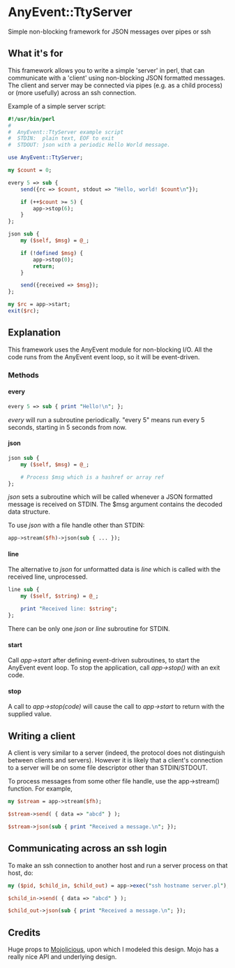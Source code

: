 # AnyEvent::TtyServer

Simple non-blocking framework for JSON messages over pipes or ssh

## What it's for

This framework allows you to write a simple 'server' in perl, that
can communicate with a 'client' using non-blocking JSON formatted
messages. The client and server may be connected via pipes (e.g.
as a child process) or (more usefully) across an ssh connection.

Example of a simple server script:

```perl
#!/usr/bin/perl
#
#  AnyEvent::TtyServer example script
#  STDIN:  plain text, EOF to exit
#  STDOUT: json with a periodic Hello World message.

use AnyEvent::TtyServer;

my $count = 0;

every 5 => sub {
	send({rc => $count, stdout => "Hello, world! $count\n"});

	if (++$count >= 5) {
		app->stop(6);
	}
};

json sub {
	my ($self, $msg) = @_;

	if (!defined $msg) {
		app->stop(0);
		return;
	}

	send({received => $msg});
};

my $rc = app->start;
exit($rc);
```

## Explanation

This framework uses the AnyEvent module for non-blocking I/O. All the code runs from the
AnyEvent event loop, so it will be event-driven.

### Methods

#### every

```perl
every 5 => sub { print "Hello!\n"; };
```

_every_ will run a subroutine periodically. "every 5" means run every 5 seconds,
starting in 5 seconds from now.

#### json

```perl
json sub {
	my ($self, $msg) = @_;

	# Process $msg which is a hashref or array ref
};
```

_json_ sets a subroutine which will be called whenever a JSON formatted message is received
on STDIN. The $msg argument contains the decoded data structure.

To use _json_ with a file handle other than STDIN:

```perl
app->stream($fh)->json(sub { ... });
```

#### line

The alternative to _json_ for unformatted data is _line_ which is called with the
received line, unprocessed.

```perl
line sub {
	my ($self, $string) = @_;

	print "Received line: $string";
};
```

There can be only one _json_ or _line_ subroutine for STDIN.

#### start

Call _app->start_ after defining event-driven subroutines, to start the AnyEvent event
loop. To stop the application, call _app->stop()_ with an exit code.

#### stop

A call to _app->stop(code)_ will cause the call to _app->start_ to return with the
supplied value.

## Writing a client

A client is very similar to a server (indeed, the protocol does not distinguish between
clients and servers). However it is likely that a client's connection to a server will
be on some file descriptor other than STDIN/STDOUT.

To process messages from some other file handle, use the app->stream() function.
For example,

```perl
my $stream = app->stream($fh);

$stream->send( { data => "abcd" } );

$stream->json(sub { print "Received a message.\n"; });
```

## Communicating across an ssh login

To make an ssh connection to another host and run a server process on
that host, do:

```perl
my ($pid, $child_in, $child_out) = app->exec("ssh hostname server.pl");

$child_in->send( { data => "abcd" } );

$child_out->json(sub { print "Received a message.\n"; });
```

## Credits

Huge props to [Mojolicious](http://mojolicio.us/), upon which I modeled
this design. Mojo has a really nice API and underlying design.
